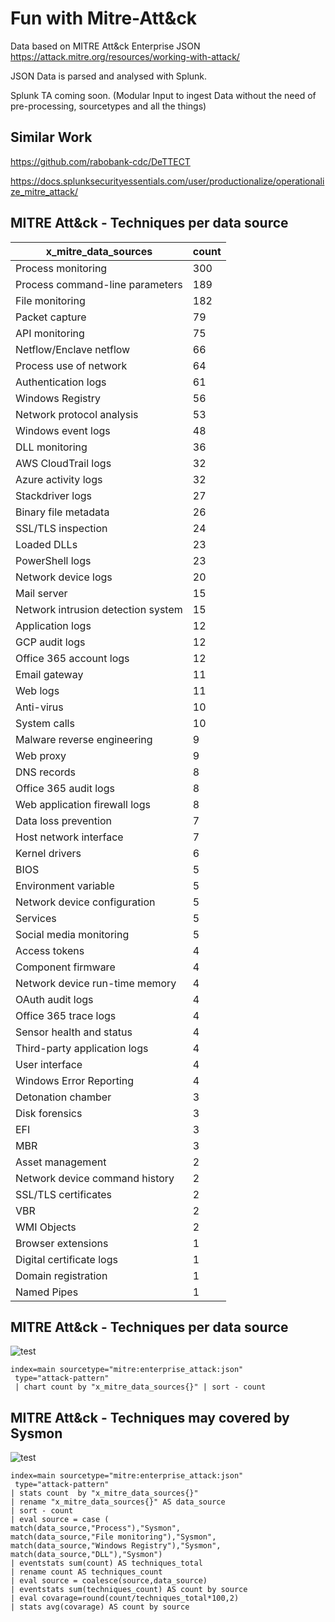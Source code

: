 # Fun with Mitre-Att&ck

Data based on MITRE Att&ck Enterprise JSON https://attack.mitre.org/resources/working-with-attack/

JSON Data is parsed and analysed with Splunk. 

Splunk TA coming soon. (Modular Input to ingest Data without the need of pre-processing, sourcetypes and all the things)

## Similar Work

https://github.com/rabobank-cdc/DeTTECT

https://docs.splunksecurityessentials.com/user/productionalize/operationalize_mitre_attack/


## MITRE Att&ck - Techniques per data source
x_mitre_data_sources|count
------------ | -------------
Process monitoring|300
Process command-line parameters|189
File monitoring|182
Packet capture|79
API monitoring|75
Netflow/Enclave netflow|66
Process use of network|64
Authentication logs|61
Windows Registry|56
Network protocol analysis|53
Windows event logs|48
DLL monitoring|36
AWS CloudTrail logs|32
Azure activity logs|32
Stackdriver logs|27
Binary file metadata|26
SSL/TLS inspection|24
Loaded DLLs|23
PowerShell logs|23
Network device logs|20
Mail server|15
Network intrusion detection system|15
Application logs|12
GCP audit logs|12
Office 365 account logs|12
Email gateway|11
Web logs|11
Anti-virus|10
System calls|10
Malware reverse engineering|9
Web proxy|9
DNS records|8
Office 365 audit logs|8
Web application firewall logs|8
Data loss prevention|7
Host network interface|7
Kernel drivers|6
BIOS|5
Environment variable|5
Network device configuration|5
Services|5
Social media monitoring|5
Access tokens|4
Component firmware|4
Network device run-time memory|4
OAuth audit logs|4
Office 365 trace logs|4
Sensor health and status|4
Third-party application logs|4
User interface|4
Windows Error Reporting|4
Detonation chamber|3
Disk forensics|3
EFI|3
MBR|3
Asset management|2
Network device command history|2
SSL/TLS certificates|2
VBR|2
WMI Objects|2
Browser extensions|1
Digital certificate logs|1
Domain registration|1
Named Pipes|1


## MITRE Att&ck - Techniques per data source
![test](https://github.com/hgrow1/Mitre-Att-ck-Analytics/blob/main/Number%20of%20MITRE%20Att%26ck%20techniques%20per%20data%20source.PNG)

```
index=main sourcetype="mitre:enterprise_attack:json"
 type="attack-pattern"
 | chart count by "x_mitre_data_sources{}" | sort - count
```

## MITRE Att&ck - Techniques may covered by Sysmon

![test](https://github.com/hgrow1/Mitre-Att-ck-Analytics/blob/main/Aggregated%20Techniques%20covered%20by%20Sysmon.PNG)

```
index=main sourcetype="mitre:enterprise_attack:json"
 type="attack-pattern" 
| stats count  by "x_mitre_data_sources{}" 
| rename "x_mitre_data_sources{}" AS data_source 
| sort - count
| eval source = case (
match(data_source,"Process"),"Sysmon",
match(data_source,"File monitoring"),"Sysmon",
match(data_source,"Windows Registry"),"Sysmon",
match(data_source,"DLL"),"Sysmon")
| eventstats sum(count) AS techniques_total
| rename count AS techniques_count
| eval source = coalesce(source,data_source)
| eventstats sum(techniques_count) AS count by source
| eval covarage=round(count/techniques_total*100,2)
| stats avg(covarage) AS count by source
```

